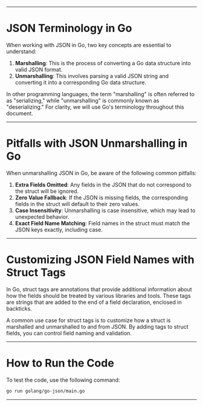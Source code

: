 
---

# JSON Terminology in Go

When working with JSON in Go, two key concepts are essential to understand:

1. **Marshalling**: This is the process of converting a Go data structure into valid JSON format.
2. **Unmarshalling**: This involves parsing a valid JSON string and converting it into a corresponding Go data structure.

In other programming languages, the term "marshalling" is often referred to as "serializing," while "unmarshalling" is commonly known as "deserializing." For clarity, we will use Go's terminology throughout this document.

---

# Pitfalls with JSON Unmarshalling in Go

When unmarshalling JSON in Go, be aware of the following common pitfalls:

1. **Extra Fields Omitted**: Any fields in the JSON that do not correspond to the struct will be ignored.
2. **Zero Value Fallback**: If the JSON is missing fields, the corresponding fields in the struct will default to their zero values.
3. **Case Insensitivity**: Unmarshalling is case insensitive, which may lead to unexpected behavior.
4. **Exact Field Name Matching**: Field names in the struct must match the JSON keys exactly, including case.

---

# Customizing JSON Field Names with Struct Tags

In Go, struct tags are annotations that provide additional information about how the fields should be treated by various libraries and tools. These tags are strings that are added to the end of a field declaration, enclosed in backticks.

A common use case for struct tags is to customize how a struct is marshalled and unmarshalled to and from JSON. By adding tags to struct fields, you can control field naming and validation.

---

# How to Run the Code

To test the code, use the following command:

```bash
go run golang/go-json/main.go
```

--- 
